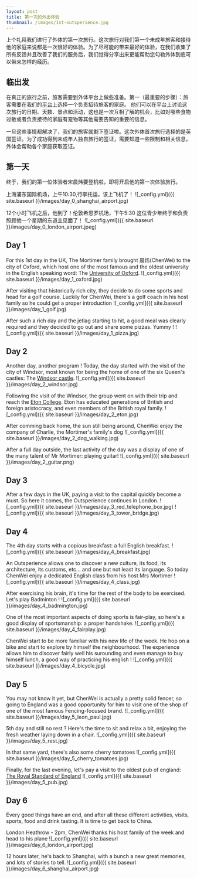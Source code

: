 ```yaml
---
layout: post
title: 第一次的外出体验
thumbnail: /images/1st-outsperience.jpg
---
```


上个礼拜我们进行了外体的第一次旅行。这次旅行对我们第一个未成年旅客和接待他的家庭来说都是一次很好的体验。为了尽可能的带来最好的体验，在我们收集了所有反馈并且改善了我们的服务后，我们觉得分享出来更能帮助您勾勒外体到底可以带来怎样的经历。

## 临出发

在真正的旅行之前，旅客需要到外体平台上做些准备。第一（最重要的步骤）：旅客需要在我们的[平台](http://planner.outsperience.com/signup)上选择一个负责招待旅客的家庭。 他们可以在平台上讨论这次旅行的日期、天数、景点和活动，这也是一次互相了解的机会，比如对哪些食物过敏或者负责接待的家庭有宠物等其他需要告知的重要的信息。

一旦这些事情都解决了，我们的旅客就剩下签证啦。这次外体首次旅行选择的是英国签证。为了成功得到未成年人独自旅行的签证，需要知道一些限制和相关信息，外体会帮助各个家庭获取签证。

## 第一天

终于，我们的第一位体验者宋晨炜要登机啦，即将开启他的第一次体验旅行。

上海浦东国际机场，上午10:30,行李托运，该上飞机了！
![_config.yml]({{ site.baseurl }}/images/day_0_shanghai_airport.jpg)

12个小时飞机之后，他到了！伦敦希思罗机场，下午5:30
这位青少年终于和负责照顾他一个星期的东道主见面了！
![_config.yml]({{ site.baseurl }}/images/day_0_london_airport.jpeg)

## Day 1

For this 1st day in the UK, The Mortimer family brought 晨炜(ChenWei) to the city of Oxford, which host one of the most famous and the oldest university in the English speaking word: The [University of Oxford](https://en.wikipedia.org/wiki/University_of_Oxford).
![_config.yml]({{ site.baseurl }}/images/day_1_oxford.jpg)

After visiting that historically rich city, they decide to do some sports and head for a golf course. Luckily for ChenWei, there's a golf coach in his host family so he could get a proper introduction
![_config.yml]({{ site.baseurl }}/images/day_1_golf.jpg)

After such a rich day and the jetlag starting to hit, a good meal was clearly required and they decided to go out and share some pizzas. Yummy !
![_config.yml]({{ site.baseurl }}/images/day_1_pizza.jpg)

## Day 2

Another day, another program ! Today, the day started with the visit of the city of Windsor, most known for being the home of one of the six Queen's castles: The [Windsor castle](https://en.wikipedia.org/wiki/Windsor_Castle).
![_config.yml]({{ site.baseurl }}/images/day_2_windsor.jpg)

Following the visit of the Windsor, the group went on with their trip and reach the [Eton College](https://en.wikipedia.org/wiki/Eton_College). Eton has educated generations of British and foreign aristocracy, and even members of the British royal family.
![_config.yml]({{ site.baseurl }}/images/day_2_eton.jpg)

After comming back home, the sun still being around, ChenWei enjoy the company of Charlie, the Mortimer's family's dog
![_config.yml]({{ site.baseurl }}/images/day_2_dog_walking.jpg)

After a full day outside, the last activity of the day was a display of one of the many talent of Mr Mortimer: playing guitar!
![_config.yml]({{ site.baseurl }}/images/day_2_guitar.png)

## Day 3

After a few days in the UK, paying a visit to the capital quickly become a must. So here it comes, the Outsperience continues in London.
![_config.yml]({{ site.baseurl }}/images/day_3_red_telephone_box.jpg)
![_config.yml]({{ site.baseurl }}/images/day_3_tower_bridge.jpg)


## Day 4

The 4th day starts with a copious breakfast: a full English breakfast.
![_config.yml]({{ site.baseurl }}/images/day_4_breakfast.jpg)

An Outsperience allows one to discover a new culture, its food, its architecture, its customs, etc... and one but not least its language. So today ChenWei enjoy a dedicated English class from his host Mrs Mortimer
![_config.yml]({{ site.baseurl }}/images/day_4_class.jpg)

After exercising his brain, it's time for the rest of the body to be exercised. Let's play Badminton !
![_config.yml]({{ site.baseurl }}/images/day_4_badmington.jpg)

One of the most important aspects of doing sports is fair-play, so here's a good display of sportsmanship: a proper handshake.
![_config.yml]({{ site.baseurl }}/images/day_4_fairplay.jpg)

ChenWei start to be more familiar with his new life of the week. He hop on a bike and start to explore by himself the neighbourhood. The experience allows him to discover fairly well his surounding and even manage to buy himself lunch, a good way of practicing his english !
![_config.yml]({{ site.baseurl }}/images/day_4_bicycle.jpg)


## Day 5

You may not know it yet, but ChenWei is actually a pretty solid fencer, so going to England was a good opportunity for him to visit one of the shop of one of the most famous Fencing-focused brand.
![_config.yml]({{ site.baseurl }}/images/day_5_leon_paul.jpg)

5th day and still no rest ? Here's the time to sit and relax a bit, enjoying the fresh weather laying down in a chair.
![_config.yml]({{ site.baseurl }}/images/day_5_rest.jpg)

In that same yard, there's also some cherry tomatoes 
![_config.yml]({{ site.baseurl }}/images/day_5_cherry_tomatoes.jpg)

Finally, for the last evening, let's pay a visit to the oldest pub of england: [The Royal Standard of England](http://www.rsoe.co.uk/)
![_config.yml]({{ site.baseurl }}/images/day_5_pub.jpg)

## Day 6

Every good things have an end, and after all these different activities, visits, sports, food and drink tasting. It is time to get back to China.


London Heathrow - 2pm, ChenWei thanks his host family of the week and head to his plane
![_config.yml]({{ site.baseurl }}/images/day_6_london_airport.jpg)

12 hours later, he's back to Shanghai, with a bunch a new great memories, and lots of stories to tell.
![_config.yml]({{ site.baseurl }}/images/day_6_shanghai_airport.jpg)
